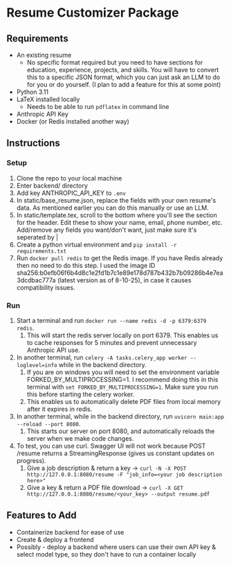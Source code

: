 # Resume Customizer Package

## Requirements

- An existing resume
  - No specific format required but you need to have sections for education, experience, projects, and skills. You will have to convert this to a specific JSON format, which you can just ask an LLM to do for you or do yourself. (I plan to add a feature for this at some point)
- Python 3.11
- LaTeX installed locally
  - Needs to be able to run `pdflatex` in command line
- Anthropic API Key
- Docker (or Redis installed another way)


## Instructions

### Setup

1. Clone the repo to your local machine
2. Enter backend/ directory
3. Add key ANTHROPIC_API_KEY to `.env`
4. In static/base_resume.json, replace the fields with your own resume's data. As mentioned earlier you can do this manually or use an LLM.
5. In static/template.tex, scroll to the bottom where you'll see the section for the header. Edit these to show your name, email, phone number, etc. Add/remove any fields you want/don't want, just make sure it's seperated by $|$
6. Create a python virtual environment and `pip install -r requirements.txt`
7. Run `docker pull redis` to get the Redis image. If you have Redis already then no need to do this step. I used the image ID sha256:b0efb06f6b4d8c1e2fd1b7c1e89e178d787b432b7b09286b4e7ea3dcdbac777a (latest version as of 8-10-25), in case it causes compatibility issues.

### Run

1. Start a terminal and run `docker run --name redis -d -p 6379:6379 redis`. 
   1. This will start the redis server locally on port 6379. This enables us to cache responses for 5 minutes and prevent unnecessary Anthropic API use.
2. In another terminal, run `celery -A tasks.celery_app worker --loglevel=info` while in the backend directory.
   1.  If you are on windows you will need to set the environment variable FORKED_BY_MULTIPROCESSING=1. I recommend doing this in this terminal with `set FORKED_BY_MULTIPROCESSING=1`. Make sure you run this before starting the celery worker.
   2.  This enables us to automatically delete PDF files from local memory after it expires in redis.
3. In another terminal, while in the backend directory, run `uvicorn main:app --reload --port 8080`. 
   1. This starts our server on port 8080, and automatically reloads the server when we make code changes.
4. To test, you can use curl. Swagger UI will not work because POST /resume returns a StreamingResponse (gives us constant updates on progress).
   1. Give a job description & return a key -> `curl -N -X POST http://127.0.0.1:8080/resume -F "job_info=<your job description here>"`
   2. Give a key & return a PDF file download -> `curl -X GET http://127.0.0.1:8080/resume/<your_key> --output resume.pdf`


## Features to Add

- Containerize backend for ease of use
- Create & deploy a frontend
- Possibly - deploy a backend where users can use their own API key & select model type, so they don't have to run a container locally
